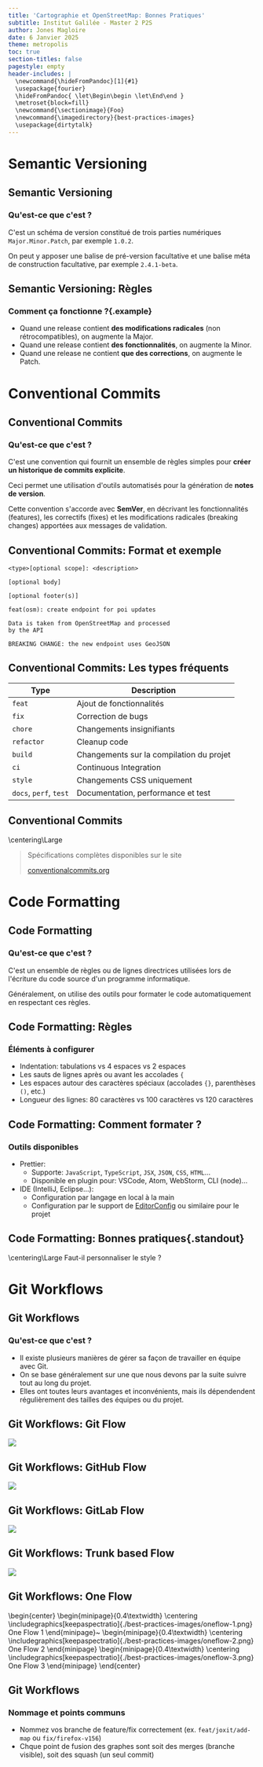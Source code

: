 ```yaml
---
title: 'Cartographie et OpenStreetMap: Bonnes Pratiques'
subtitle: Institut Galilée - Master 2 P2S
author: Jones Magloire
date: 6 Janvier 2025
theme: metropolis
toc: true
section-titles: false
pagestyle: empty
header-includes: |
  \newcommand{\hideFromPandoc}[1]{#1}
  \usepackage{fourier}
  \hideFromPandoc{ \let\Begin\begin \let\End\end }
  \metroset{block=fill}
  \newcommand{\sectionimage}{Foo}
  \newcommand{\imagedirectory}{best-practices-images}
  \usepackage{dirtytalk}
---
```


# Semantic Versioning

## Semantic Versioning

### Qu'est-ce que c'est ?

C'est un schéma de version constitué de trois parties numériques `Major.Minor.Patch`, par exemple `1.0.2`.

On peut y apposer une balise de pré-version facultative et une balise méta de construction facultative, par exemple `2.4.1-beta`.

## Semantic Versioning: Règles

### Comment ça fonctionne ?{.example}

- Quand une release contient **des modifications radicales** (non rétrocompatibles), on augmente la Major.
- Quand une release contient **des fonctionnalités**, on augmente la Minor.
- Quand une release ne contient **que des corrections**, on augmente le Patch.

# Conventional Commits

## Conventional Commits

### Qu'est-ce que c'est ?

C'est une convention qui fournit un ensemble de règles simples pour **créer un historique de commits explicite**.

Ceci permet une utilisation d'outils automatisés pour la génération de **notes de version**.

Cette convention s'accorde avec **SemVer**, en décrivant les fonctionnalités (features), les correctifs (fixes) et les modifications radicales (breaking changes) apportées aux messages de validation.

## Conventional Commits: Format et exemple

```
<type>[optional scope]: <description>

[optional body]

[optional footer(s)]
```

```
feat(osm): create endpoint for poi updates

Data is taken from OpenStreetMap and processed
by the API

BREAKING CHANGE: the new endpoint uses GeoJSON
```

## Conventional Commits: Les types fréquents

| Type                   | Description                              |
| ---------------------- | ---------------------------------------- |
| `feat`                 | Ajout de fonctionnalités                 |
| `fix`                  | Correction de bugs                       |
| `chore`                | Changements insignifiants                |
| `refactor`             | Cleanup code                             |
| `build`                | Changements sur la compilation du projet |
| `ci`                   | Continuous Integration                   |
| `style`                | Changements CSS uniquement               |
| `docs`, `perf`, `test` | Documentation, performance et test       |

## Conventional Commits

\centering\Large

> Spécifications complètes disponibles sur le site
>
> [conventionalcommits.org](https://www.conventionalcommits.org/)

# Code Formatting

## Code Formatting

### Qu'est-ce que c'est ?

C'est un ensemble de règles ou de lignes directrices utilisées lors de l'écriture du code source d'un programme informatique.

Généralement, on utilise des outils pour formater le code automatiquement en respectant ces règles.

## Code Formatting: Règles

### Éléments à configurer

- Indentation: tabulations vs 4 espaces vs 2 espaces
- Les sauts de lignes après ou avant les accolades `{`
- Les espaces autour des caractères spéciaux (accolades `{}`, parenthèses `()`, etc.)
- Longueur des lignes: 80 caractères vs 100 caractères vs 120 caractères

## Code Formatting: Comment formater ?

### Outils disponibles

- Prettier:
  - Supporte: `JavaScript`, `TypeScript`, `JSX`, `JSON`, `CSS`, `HTML`...
  - Disponible en plugin pour: VSCode, Atom, WebStorm, CLI (node)...
- IDE (IntelliJ, Eclipse...):
  - Configuration par langage en local à la main
  - Configuration par le support de [EditorConfig](https://editorconfig.org/) ou similaire pour le projet

## Code Formatting: Bonnes pratiques{.standout}

\centering\Large
Faut-il personnaliser le style ?

# Git Workflows

## Git Workflows

### Qu'est-ce que c'est ?

- Il existe plusieurs manières de gérer sa façon de travailler en équipe avec Git.
- On se base généralement sur une que nous devons par la suite suivre tout au long du projet.
- Elles ont toutes leurs avantages et inconvénients, mais ils dépendendent régulièrement des tailles des équipes ou du projet.

## Git Workflows: Git Flow

![](./best-practices-images/git-flow.png)

## Git Workflows: GitHub Flow

![](./best-practices-images/github-flow.png)

## Git Workflows: GitLab Flow

![](./best-practices-images/gitlab-flow.png)

## Git Workflows: Trunk based Flow

![](./best-practices-images/trunk-based-flow.png)

## Git Workflows: One Flow

\begin{center}
\begin{minipage}{0.4\textwidth}
\centering \includegraphics[keepaspectratio]{./best-practices-images/oneflow-1.png}
One Flow 1
\end{minipage}~
\begin{minipage}{0.4\textwidth}
\centering \includegraphics[keepaspectratio]{./best-practices-images/oneflow-2.png}
One Flow 2
\end{minipage}
\begin{minipage}{0.4\textwidth}
\centering \includegraphics[keepaspectratio]{./best-practices-images/oneflow-3.png}
One Flow 3
\end{minipage}
\end{center}

## Git Workflows

### Nommage et points communs

- Nommez vos branche de feature/fix correctement (ex. `feat/joxit/add-map` ou `fix/firefox-v156`)
- Chque point de fusion des graphes sont soit des merges (branche visible), soit des squash (un seul commit)
